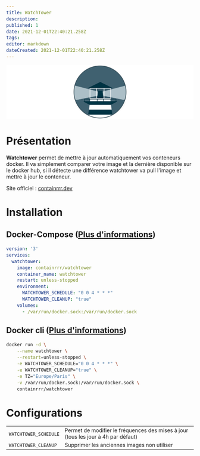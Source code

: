 ```yaml
---
title: WatchTower
description: 
published: 1
date: 2021-12-01T22:40:21.258Z
tags: 
editor: markdown
dateCreated: 2021-12-01T22:40:21.258Z
---
```


![watchtower-banner.png](/wiki-assets/watchtower-banner.png)

# Présentation
**Watchtower** permet de mettre à jour automatiquement vos conteneurs docker. Il va simplement comparer votre image et la dernière disponible sur le docker hub, si il détecte une différence watchtower va pull l'image et mettre à jour le conteneur.

Site officiel : [containrrr.dev](https://containrrr.dev/watchtower/)


# Installation

## Docker-Compose ([Plus d'informations](https://docs.linuxserver.io/general/docker-compose))
```yaml
version: '3'
services:
  watchtower:
    image: containrrr/watchtower
    container_name: watchtower
    restart: unless-stopped
    environment:
      WATCHTOWER_SCHEDULE: "0 0 4 * * *"
      WATCHTOWER_CLEANUP: "true"
    volumes:
      - /var/run/docker.sock:/var/run/docker.sock

```
## Docker cli ([Plus d'informations](https://docs.docker.com/engine/reference/commandline/cli/))

```bash
docker run -d \
    --name watchtower \
    --restart=unless-stopped \
    -e WATCHTOWER_SCHEDULE="0 0 4 * * *" \
    -e WATCHTOWER_CLEANUP="true" \
    -e TZ="Europe/Paris" \
    -v /var/run/docker.sock:/var/run/docker.sock \
    containrrr/watchtower
```
# Configurations
|     |     |
| --- | --- |
| `WATCHTOWER_SCHEDULE` | Permet de modifier le fréquences des mises à jour (tous les jour à 4h par défaut) |
| `WATCHTOWER_CLEANUP` | Supprimer les anciennes images non utiliser |


